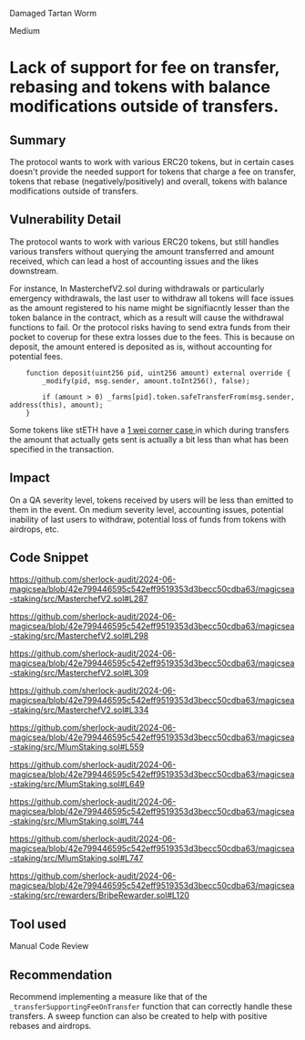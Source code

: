 Damaged Tartan Worm

Medium

# Lack of support for fee on transfer, rebasing and tokens with balance modifications outside of transfers.

## Summary

The protocol wants to work with various ERC20 tokens, but in certain cases doesn't provide the needed support for tokens that charge a fee on transfer, tokens that rebase (negatively/positively) and overall, tokens with balance modifications outside of transfers.

## Vulnerability Detail

The protocol wants to work with various ERC20 tokens, but still handles various transfers without querying the amount transferred and amount received, which can lead a host of accounting issues and the likes downstream.

For instance, In MasterchefV2.sol during withdrawals or particularly emergency withdrawals, the last user to withdraw all tokens will face issues as the amount registered to his name might be signifiacntly lesser than the token balance in the contract, which as a result will cause the withdrawal functions to fail. Or the protocol risks having to send extra funds from their pocket to coverup for these extra losses due to the fees. 
This is because on deposit, the amount entered is deposited as is, without accounting for potential fees.

```solidity
    function deposit(uint256 pid, uint256 amount) external override {
        _modify(pid, msg.sender, amount.toInt256(), false);

        if (amount > 0) _farms[pid].token.safeTransferFrom(msg.sender, address(this), amount);
    }
```
Some tokens like stETH have a [1 wei corner case ](https://docs.lido.fi/guides/lido-tokens-integration-guide/#1-2-wei-corner-case) in which during transfers the amount that actually gets sent is actually a bit less than what has been specified in the transaction. 

## Impact
On a QA severity level, tokens received by users will be less than emitted to them in the event.
On medium severity level, accounting issues, potential inability of last users to withdraw, potential loss of funds from tokens with airdrops, etc.
## Code Snippet

https://github.com/sherlock-audit/2024-06-magicsea/blob/42e799446595c542eff9519353d3becc50cdba63/magicsea-staking/src/MasterchefV2.sol#L287

https://github.com/sherlock-audit/2024-06-magicsea/blob/42e799446595c542eff9519353d3becc50cdba63/magicsea-staking/src/MasterchefV2.sol#L298

https://github.com/sherlock-audit/2024-06-magicsea/blob/42e799446595c542eff9519353d3becc50cdba63/magicsea-staking/src/MasterchefV2.sol#L309

https://github.com/sherlock-audit/2024-06-magicsea/blob/42e799446595c542eff9519353d3becc50cdba63/magicsea-staking/src/MasterchefV2.sol#L334

https://github.com/sherlock-audit/2024-06-magicsea/blob/42e799446595c542eff9519353d3becc50cdba63/magicsea-staking/src/MlumStaking.sol#L559

https://github.com/sherlock-audit/2024-06-magicsea/blob/42e799446595c542eff9519353d3becc50cdba63/magicsea-staking/src/MlumStaking.sol#L649

https://github.com/sherlock-audit/2024-06-magicsea/blob/42e799446595c542eff9519353d3becc50cdba63/magicsea-staking/src/MlumStaking.sol#L744

https://github.com/sherlock-audit/2024-06-magicsea/blob/42e799446595c542eff9519353d3becc50cdba63/magicsea-staking/src/MlumStaking.sol#L747

https://github.com/sherlock-audit/2024-06-magicsea/blob/42e799446595c542eff9519353d3becc50cdba63/magicsea-staking/src/rewarders/BribeRewarder.sol#L120

## Tool used
Manual Code Review

## Recommendation

Recommend implementing a measure like that of the `_transferSupportingFeeOnTransfer` function that can correctly handle these transfers. A sweep function can also be created to help with positive rebases and airdrops.